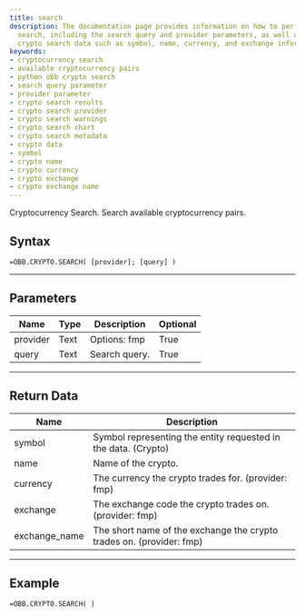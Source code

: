 ```yaml
---
title: search
description: The documentation page provides information on how to perform a cryptocurrency
  search, including the search query and provider parameters, as well as the resulting
  crypto search data such as symbol, name, currency, and exchange information.
keywords: 
- cryptocurrency search
- available cryptocurrency pairs
- python obb crypto search
- search query parameter
- provider parameter
- crypto search results
- crypto search provider
- crypto search warnings
- crypto search chart
- crypto search metadata
- crypto data
- symbol
- crypto name
- crypto currency
- crypto exchange
- crypto exchange name
---
```


<!-- markdownlint-disable MD041 -->

Cryptocurrency Search. Search available cryptocurrency pairs.

## Syntax

```excel wordwrap
=OBB.CRYPTO.SEARCH( [provider]; [query] )
```

---

## Parameters

| Name | Type | Description | Optional |
| ---- | ---- | ----------- | -------- |
| provider | Text | Options: fmp | True |
| query | Text | Search query. | True |

---

## Return Data

| Name | Description |
| ---- | ----------- |
| symbol | Symbol representing the entity requested in the data. (Crypto)  |
| name | Name of the crypto.  |
| currency | The currency the crypto trades for. (provider: fmp) |
| exchange | The exchange code the crypto trades on. (provider: fmp) |
| exchange_name | The short name of the exchange the crypto trades on. (provider: fmp) |
---

## Example

```excel wordwrap
=OBB.CRYPTO.SEARCH( )
```

